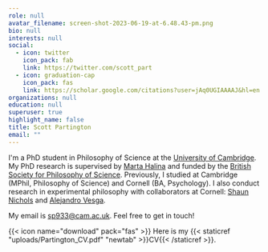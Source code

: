```yaml
---
role: null
avatar_filename: screen-shot-2023-06-19-at-6.48.43-pm.png
bio: null
interests: null
social:
  - icon: twitter
    icon_pack: fab
    link: https://twitter.com/scott_part
  - icon: graduation-cap
    icon_pack: fas
    link: https://scholar.google.com/citations?user=jAq0UGIAAAAJ&hl=en
organizations: null
education: null
superuser: true
highlight_name: false
title: Scott Partington
email: ""
---
```


I'm a PhD student in Philosophy of Science at the [University of Cambridge](https://www.hps.cam.ac.uk). My PhD research is supervised by [Marta Halina](https://www.martahalina.com) and funded by the [British Society for Philosophy of Science](https://www.thebsps.org). Previously, I studied at Cambridge (MPhil, Philosophy of Science) and Cornell (BA, Psychology). I also conduct research in experimental philosophy with collaborators at Cornell: [Shaun Nichols](https://sites.google.com/view/shaunbnichols/home) and [Alejandro Vesga](https://alejandrovesga.co).

My email is sp933@cam.ac.uk. Feel free to get in touch! 

{{< icon name="download" pack="fas" >}} Here is my {{< staticref "uploads/Partington_CV.pdf" "newtab" >}}CV{{< /staticref >}}.
